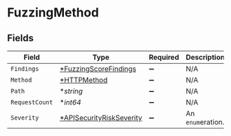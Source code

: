 # FuzzingMethod


## Fields

| Field                                                                      | Type                                                                       | Required                                                                   | Description                                                                |
| -------------------------------------------------------------------------- | -------------------------------------------------------------------------- | -------------------------------------------------------------------------- | -------------------------------------------------------------------------- |
| `Findings`                                                                 | [*FuzzingScoreFindings](../../models/shared/fuzzingscorefindings.md)       | :heavy_minus_sign:                                                         | N/A                                                                        |
| `Method`                                                                   | [*HTTPMethod](../../models/shared/httpmethod.md)                           | :heavy_minus_sign:                                                         | N/A                                                                        |
| `Path`                                                                     | **string*                                                                  | :heavy_minus_sign:                                                         | N/A                                                                        |
| `RequestCount`                                                             | **int64*                                                                   | :heavy_minus_sign:                                                         | N/A                                                                        |
| `Severity`                                                                 | [*APISecurityRiskSeverity](../../models/shared/apisecurityriskseverity.md) | :heavy_minus_sign:                                                         | An `enum`eration.                                                          |